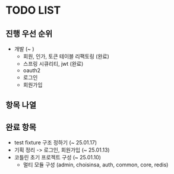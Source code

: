 # TODO LIST

## 진행 우선 순위
- 개발 (~ )
  - 회원, 인가, 토큰 테이블 리팩토링 (완료)
  - 스프링 시큐리티, jwt (완료)
  - oauth2
  - 로그인
  - 회원가입

## 항목 나열

## 완료 항목
- test fixture 구조 정하기 (~ 25.01.17)
- 기획 정리 -> 로그인, 회원가입 (~ 25.01.13)
- 코틀린 초기 프로젝트 구성 (~ 25.01.10)
  - 멀티 모듈 구성 (admin, choisinsa, auth, common, core, redis)